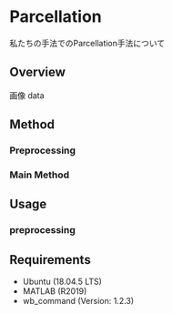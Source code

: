 # Parcellation
私たちの手法でのParcellation手法について

## Overview
画像
data

## Method

### Preprocessing
### Main Method

## Usage

### preprocessing


## Requirements

- Ubuntu (18.04.5 LTS)
- MATLAB (R2019)
- wb_command (Version: 1.2.3)